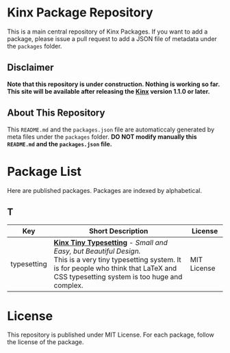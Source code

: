 # Kinx Package Repository

This is a main central repository of Kinx Packages. If you want to add a package, please issue a pull request to add a JSON file of metadata under the `packages` folder.
## Disclaimer

**Note that this repository is under construction. Nothing is working so far. This site will be available after releasing the [Kinx](https://github.com/Kray-G/kinx/) version 1.1.0 or later.**
## About This Repository

This `README.md` and the `packages.json` file are automaticcaly generated by meta files under the `packages` folder.
**DO NOT modify manually this `README.md` and the `packages.json` file.**

# Package List

Here are published packages. Packages are indexed by alphabetical.

## T

|Key|Short Description|License|
|---|---|---|
|typesetting|**[Kinx Tiny Typesetting](https://github.com/Kray-G/kinx-tiny-typesetting)** - *Small and Easy, but Beautiful Design.*<br/>This is a very tiny typesetting system. It is for people who think that LaTeX and CSS typesetting system is too huge and complex.|MIT License
# License

This repository is published under MIT License. For each package, follow the license of the package.
